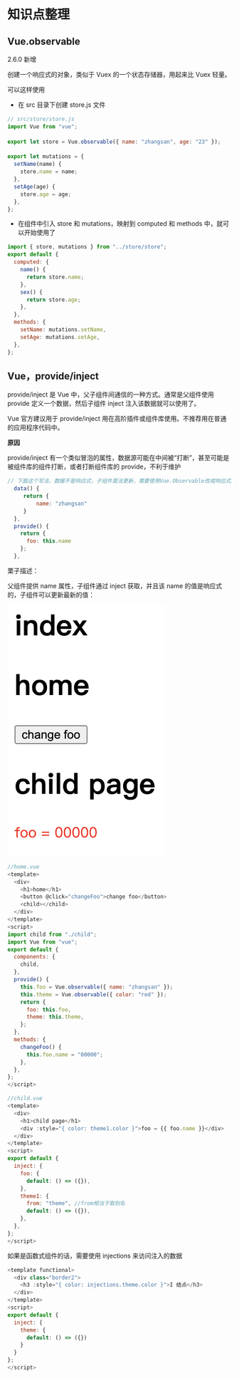 # 知识点整理

## Vue.observable

2.6.0 新增

创建一个响应式的对象，类似于 Vuex 的一个状态存储器，用起来比 Vuex 轻量。

可以这样使用

- 在 src 目录下创建 store.js 文件

```javascript
// src/store/store.js
import Vue from "vue";

export let store = Vue.observable({ name: "zhangsan", age: "23" });

export let mutations = {
  setName(name) {
    store.name = name;
  },
  setAge(age) {
    store.age = age;
  },
};
```

- 在组件中引入 store 和 mutations，映射到 computed 和 methods 中，就可以开始使用了

```javascript
import { store, mutations } from "../store/store";
export default {
  computed: {
    name() {
      return store.name;
    },
    sex() {
      return store.age;
    },
  },
  methods: {
    setName: mutations.setName,
    setAge: mutations.setAge,
  },
};
```

## Vue，provide/inject

provide/inject 是 Vue 中，父子组件间通信的一种方式。通常是父组件使用 provide 定义一个数据，然后子组件 inject 注入该数据就可以使用了。

Vue 官方建议用于 provide/inject 用在高阶插件或组件库使用。不推荐用在普通的应用程序代码中。

**原因**

provide/inject 有一个类似冒泡的属性，数据源可能在中间被“打断”，甚至可能是被组件库的组件打断，或者打断组件库的 provide，不利于维护

```javascript
// 下面这个写法，数据不是响应式，子组件莫法更新，需要使用Vue.Observable改成响应式的
  data() {
     return {
         name: "zhangsan"
     }
  },
  provide() {
    return {
      foo: this.name
    };
  },
```

栗子描述：

父组件提供 name 属性，子组件通过 inject 获取，并且该 name 的值是响应式的，子组件可以更新最新的值：

!['vue,provide/inject'](./imgs/vue-provide-inject.png)

```javascript
//home.vue
<template>
  <div>
    <h1>home</h1>
    <button @click="changeFoo">change foo</button>
    <child></child>
  </div>
</template>
<script>
import child from "./child";
import Vue from "vue";
export default {
  components: {
    child,
  },
  provide() {
    this.foo = Vue.observable({ name: "zhangsan" });
    this.theme = Vue.observable({ color: "red" });
    return {
      foo: this.foo,
      theme: this.theme,
    };
  },
  methods: {
    changeFoo() {
      this.foo.name = "00000";
    },
  },
};
</script>
```

```javascript
//child.vue
<template>
  <div>
    <h1>child page</h1>
    <div :style="{ color: theme1.color }">foo = {{ foo.name }}</div>
  </div>
</template>
<script>
export default {
  inject: {
    foo: {
      default: () => ({}),
    },
    theme1: {
      from: "theme", //from相当于取别名
      default: () => ({}),
    },
  },
};
</script>
```

如果是函数式组件的话，需要使用 injections 来访问注入的数据

```javascript
<template functional>
  <div class="border2">
    <h3 :style="{ color: injections.theme.color }">I 结点</h3>
  </div>
</template>
<script>
export default {
  inject: {
    theme: {
      default: () => ({})
    }
  }
};
</script>
```

